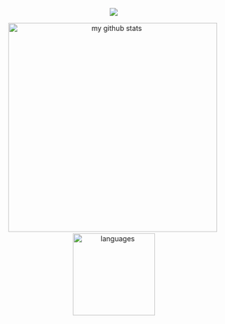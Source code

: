 <p align="center">
    <img src="https://github-profile-trophy.vercel.app/?username=chenxuanzong&column=6&theme=flat"/>
</p>


<p align="center">
<img src="https://github-readme-stats-git-masterrstaa-rickstaa.vercel.app/api?username=chenxuanzong&show_icons=true" alt="my github stats" width="420"/>&nbsp;<img src="https://github-readme-stats-git-masterrstaa-rickstaa.vercel.app/api/top-langs/?username=chenxuanzong&layout=compact" alt="languages" height="165">
</p>


